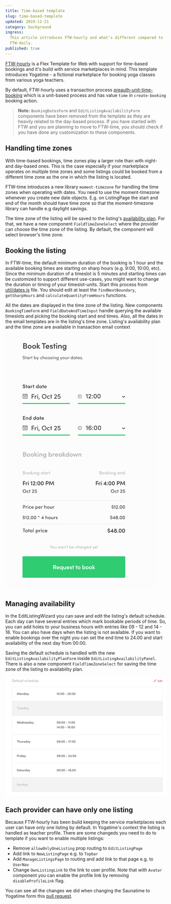 ```yaml
---
title: Time-based template
slug: time-based-template
updated: 2019-11-21
category: background
ingress:
  This article introduces FTW-hourly and what's different compared to
  FTW-daily.
published: true
---
```


[FTW-hourly](https://github.com/sharetribe/ftw-hourly) is a Flex
Template for Web with support for time-based bookings and it's build
with service marketplaces in mind. This template introduces Yogatime - a
fictional marketplace for booking yoga classes from various yoga
teachers.

By default, FTW-hourly uses a transaction process
[preauth-unit-time-booking](https://github.com/sharetribe/flex-example-processes/tree/master/preauth-unit-time-booking)
which is a unit-based process and has value `time` in `create-booking`
booking action.

> **Note:** `BookingDatesForm` and `EditListingAvailabilityForm`
> components have been removed from the template as they are heavily
> related to the day-based process. If you have started with FTW and you
> are planning to move to FTW-time, you should check if you have done
> any customization to these components.

## Handling time zones

With time-based bookings, time zones play a larger role than with night-
and day-based ones. This is the case especially if your marketplace
operates on multiple time zones and some listings could be booked from a
different time zone as the one in which the listing is located.

FTW-time introduces a new library `moment-timezone` for handling the
time zones when operating with dates. You need to use the
moment-timezone whenever you create new date objects. E.g. on
ListingPage the start and end of the month should have time zone so that
the moment-timezone library can handle e.g daylight savings.

The time zone of the listing will be saved to the listing's
[availability plan](https://www.sharetribe.com/api-reference/marketplace.html#ownlisting-availability-plan).
For that, we have a new component `FieldTimeZoneSelect` where the
provider can choose the time zone of the listing. By default, the
component will select browser's time zone.

## Booking the listing

In FTW-time, the default minimum duration of the booking is 1 hour and
the available booking times are starting on sharp hours (e.g. 9:00,
10:00, etc). Since the minimum duration of a timeslot is 5 minutes and
starting times can be customized to support different use-cases, you
might want to change the duration or timing of your timeslot-units.
Start this process from
[util/dates.js](https://github.com/sharetribe/ftw-time/blob/master/src/util/dates.js)
file. You should edit at least the `findNextBoundary`, `getSharpHours`
and `calculateQuantityFromHours` functions.

All the dates are displayed in the time zone of the listing. New
components `BookingTimeForm` and `FieldDateAndTimeInput` handle querying
the available timeslots and picking the booking start and end times.
Also, all the dates in the email templates are in the listing's time
zone. Listing's availability plan and the time zone are available in
transaction email context

![Booking panel](bookingPanel.png 'BookingPanel')

## Managing availability

In the EditListingWizard you can save and edit the listing's default
schedule. Each day can have several entries which mark bookable periods
of time. So, you can add holes to your business hours with entries like
09 - 12 and 14 - 18. You can also have days when the listing is not
available. If you want to enable bookings over the night you can set the
end time to 24.00 and start availability of the next day from 00:00.

Saving the default schedule is handled with the new
`EditListingAvailabilityPlanForm` inside `EditListingAvailabilityPanel`.
There is also a new component `FieldTimeZoneSelect` for saving the time
zone of the listing to availability plan.

![Availability plan](availabilityPlan.png 'Availability plan')

## Each provider can have only one listing

Because FTW-hourly has been build keeping the service marketplaces each
user can have only one listing by default. In Yogatime's context the
listing is handled as teacher profile. There are some changeds you need
to do to template if you want to enable multiple listings:

- Remove `allowOnlyOneListing` prop routing to `EditListingPage`
- Add link to `NewListingPage` e.g. to `Topbar`
- Add `ManageListingsPage` to routing and add link to that page e.g. to
  `UserNav`
- Change `OwnListingLink` to the link to user profile. Note that with
  `Avatar` component you can enable the profile link by removing
  `disableProfileLink` flag.

You can see all the changes we did when changing the Saunatime to
Yogatime form this
[pull request](https://github.com/sharetribe/ftw-time/pull/56).
